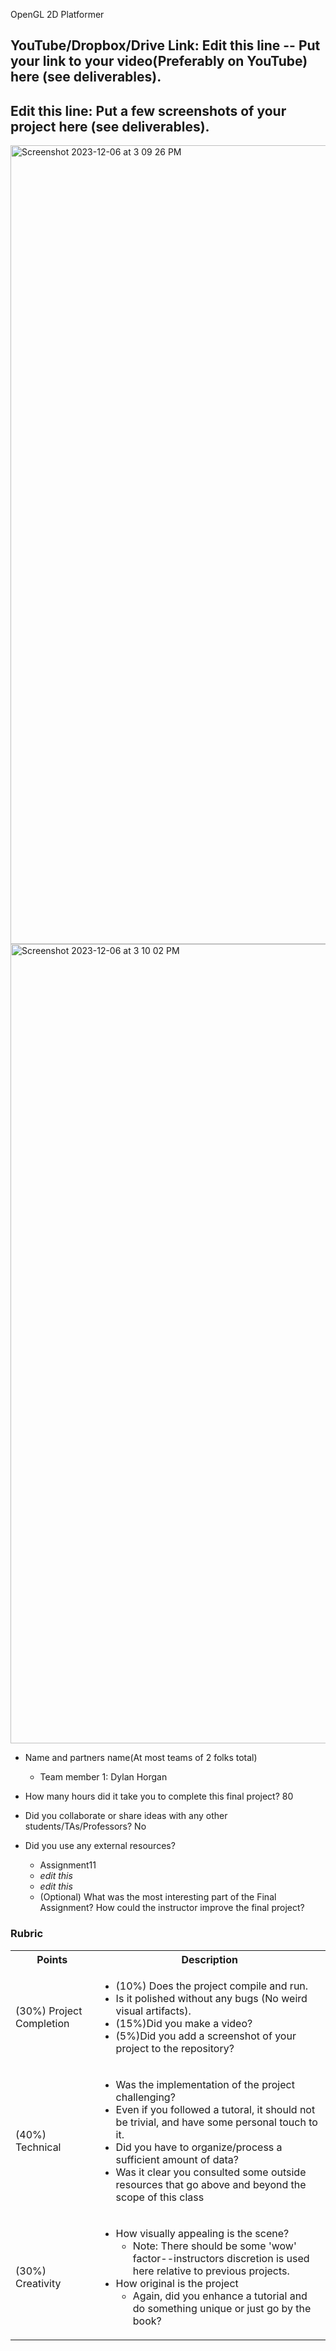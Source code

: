

OpenGL 2D Platformer

## YouTube/Dropbox/Drive Link: Edit this line -- Put your link to your video(Preferably on YouTube) here (see deliverables).

## Edit this line: Put a few screenshots of your project here (see deliverables).
<img width="1278" alt="Screenshot 2023-12-06 at 3 09 26 PM" src="https://github.com/Fall23Graphics/finalproject-dylanhorgan/assets/55421659/e0228699-e3ea-4d25-a851-f18606da4792">
<img width="1279" alt="Screenshot 2023-12-06 at 3 10 02 PM" src="https://github.com/Fall23Graphics/finalproject-dylanhorgan/assets/55421659/9c14ef32-e297-43a6-a275-73317f7de5b9">


* Name and partners name(At most teams of 2 folks total)
  * Team member 1: Dylan Horgan

* How many hours did it take you to complete this final project? 80
* Did you collaborate or share ideas with any other students/TAs/Professors? No
* Did you use any external resources? 
  * Assignment11
  * *edit this*
  * *edit this*
  * (Optional) What was the most interesting part of the Final Assignment? How could the instructor improve the final project?

### Rubric

<table>
  <tbody>
    <tr>
      <th>Points</th>
      <th align="center">Description</th>
    </tr>
    <tr>
      <td>(30%) Project Completion</td>
     <td align="left"><ul><li>(10%) Does the project compile and run.</li><li>Is it polished without any bugs (No weird visual artifacts).</li><li>(15%)Did you make a video?</li><li>(5%)Did you add a screenshot of your project to the repository?</li></ul></td>
    </tr>
    <tr>
      <td>(40%) Technical</td>
      <td align="left"><ul><li>Was the implementation of the project challenging?</li><li>Even if you followed a tutoral, it should not be trivial, and have some personal touch to it.</li><li>Did you have to organize/process a sufficient amount of data?</li><li>Was it clear you consulted some outside resources that go above and beyond the scope of this class</li></ul></td>
    </tr>
    <tr>
      <td>(30%) Creativity</td>
      <td align="left"><ul><li>How visually appealing is the scene?<ul><li>Note: There should be some 'wow' factor--instructors discretion is used here relative to previous projects.</li></ul></li><li>How original is the project<ul><li>Again, did you enhance a tutorial and do something unique or just go by the book?</li></ul></li></ul></td>
    </tr>
  </tbody>
</table>
